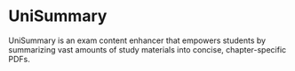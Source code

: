 # UniSummary
UniSummary is an exam content enhancer that empowers students by summarizing vast amounts of study materials into concise, chapter-specific PDFs.

